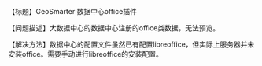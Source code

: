 【标题】GeoSmarter   数据中心office插件

【问题描述】大数据中心的数据中心注册的office类数据，无法预览。

【解决方法】数据中心的配置文件虽然已有配置libreoffice，但实际上服务器并未安装office。需要手动进行libreoffice的安装配置。
